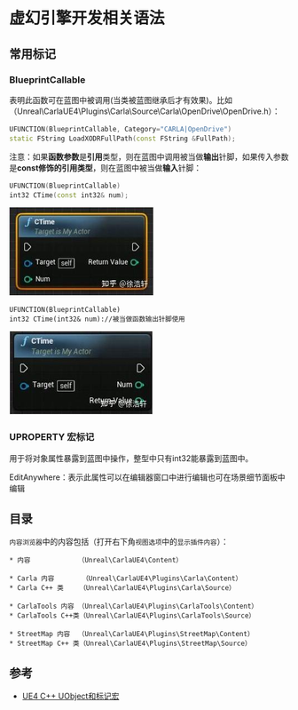 
# 虚幻引擎开发相关语法

## 常用标记

### BlueprintCallable
表明此函数可在蓝图中被调用(当类被蓝图继承后才有效果)。比如（Unreal\CarlaUE4\Plugins\Carla\Source\Carla\OpenDrive\OpenDrive.h）：
```C++
UFUNCTION(BlueprintCallable, Category="CARLA|OpenDrive")
static FString LoadXODRFullPath(const FString &FullPath);
```

注意：如果**函数参数**是**引用**类型，则在蓝图中调用被当做**输出**针脚，如果传入参数是**const修饰的引用类型**，则在蓝图中被当做**输入**针脚：
```cpp
UFUNCTION(BlueprintCallable)
int32 CTime(const int32& num);
```
![osm_interface](../img/ue/input_const.jpg)

```text
UFUNCTION(BlueprintCallable)
int32 CTime(int32& num)://被当做函数输出针脚使用
```
![osm_interface](../img/ue/output_ref.jpg)


### UPROPERTY 宏标记
用于将对象属性暴露到蓝图中操作，整型中只有int32能暴露到蓝图中。

EditAnywhere：表示此属性可以在编辑器窗口中进行编辑也可在场景细节面板中编辑


## 目录
`内容浏览器`中的内容包括（打开右下角`视图选项`中的`显示插件内容`）：
```text
* 内容            （Unreal\CarlaUE4\Content）

* Carla 内容       （Unreal\CarlaUE4\Plugins\Carla\Content）
* Carla C++ 类    （Unreal\CarlaUE4\Plugins\Carla\Source）

* CarlaTools 内容 （Unreal\CarlaUE4\Plugins\CarlaTools\Content）
* CarlaTools C++类（Unreal\CarlaUE4\Plugins\CarlaTools\Source）

* StreetMap 内容  （Unreal\CarlaUE4\Plugins\StreetMap\Content）
* StreetMap C++ 类（Unreal\CarlaUE4\Plugins\StreetMap\Source）
```


## 参考

* [UE4 C++ UObject和标记宏](https://zhuanlan.zhihu.com/p/564916815)

